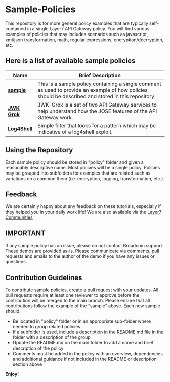 # Sample-Policies
This repository is for more general policy examples that are typically self-contained in a single Layer7 API Gateway policy. You will find various examples of policies that may includes scenarios such as javascript, xml/json transformation, math, regular expressions, encryption/decrryption, etc.

## Here is a list of available sample policies

|Name|Brief Description|
|-----|-----------------|
|[**sample**](./policy)|This is a sample policy containing a single comment as used to provide an example of how policies should be described and stored in this repository.|
|[**JWK Grok**](./JWK-Grok)|JWK-Grok is a set of two API Gateway services to help understand how the JOSE features of the API Gateway work.|
|[**Log4Shell**](./log4shell)|Simple filter that looks for a pattern which may be indicative of a log4shell exploit.|

## Using the Repository

Each sample policy should be stored in "policy" folder and given a reasonably descriptive name. Most policies will be a single policy. Policies may be grouped into subfolders for examples that are related such as variations on a common them (i.e. encryption, logging, transformation, etc.).

## Feedback
We are certainly happy about any feedback on these tutorials, especially if they helped you in your daily work life! We are also available via the [Layer7 Communities](https://community.broadcom.com/enterprisesoftware/communities/communityhomeblogs?CommunityKey=0f580f5f-30a4-41de-a75c-e5f433325a18)

## IMPORTANT
If any sample policy has an issue, please do not contact Broadcom support. These demos are provided as-is. Please communicate via comments, pull requests and emails to the author of the demo if you have any issues or questions.

## Contribution Guidelines
To contribute sample policies, create a pull request with your updates. All pull requests require at least one reviewer to approve before the contribution will be merged to the main branch. Please ensure that all contributions follow the example of the "sample" above.
Each new sample should:
- Be located in "policy" folder or in an appropriate sub-folder where needed to group related policies
- If a subfolder is used, include a description in the README.md file in the folder with a description of the group
- Update the README.md on the main folder to add a name and brief description of the policy
- Comments must be added in the policy with an overview, dependencies and additional guidance if not included in the README or description section above

**Enjoy!**
